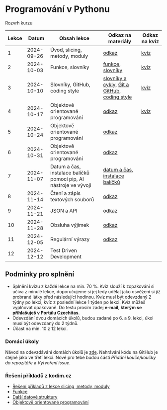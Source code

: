 # Programování v Pythonu

Rozvrh kurzu

| Lekce | Datum               | Obsah lekce                                                      | Odkaz na materiály                                                                                                                                                                                                                                                                                  | Odkaz na kvíz                                                                                 |
|-------|---------------------|------------------------------------------------------------------|-----------------------------------------------------------------------------------------------------------------------------------------------------------------------------------------------------------------------------------------------------------------------------------------------------|------------------------------------------------------------------------------------------------|
| 1     | 2024-09-26          | Úvod, slicing, metody, moduly                                    | [odkaz](https://kodim.cz/programovani/uvod-do-progr-2/uvod-do-programovani-2/slicing-metody-moduly/slicing)                                                                                                                                                                                         | [kvíz](https://forms.gle/AwVN1rh8NjgdWvUw6) |
| 2     | 2024-10-03          | Funkce, slovníky                                                 | [funkce](https://kodim.cz/programovani/uvod-do-progr-2/uvod-do-programovani-2/vlastni-funkce/funkce), [slovníky](https://kodim.cz/programovani/uvod-do-progr-2/uvod-do-programovani-2/slovniky/slovniky)                                                                                            | [kvíz](https://forms.gle/AP1aCH72cwV8Ki4J6)  |
| 3     | 2024-10-10          | Slovníky, GitHub, coding style                                   | [slovníky a cykly](https://kodim.cz/czechitas/uvod-do-progr-2/uvod-do-programovani-2/slovniky/slovniky-a-cykly), [Git a GitHub](https://kodim.cz/czechitas/daweb/zaklady-gitu/uvod-do-gitu/system-git), [coding style](https://kodim.cz/czechitas/uvod-do-progr-2/bonusy/coding-style/coding-style) | [kvíz](ttps://forms.gle/QLBXrDd5zEBTe7no9) |
| 4     | 2024-10-17          | Objektově orientované programování                               | [odkaz](https://kodim.cz/programovani/python-oop/lekce)                                                                                                                                                                                                                                             | [kvíz](https://forms.gle/Q6jPfNgqaNSaPciA6)  |
| 5     | 2024-10-24          | Objektově orientované programování                               | [odkaz](https://kodim.cz/programovani/python-oop/lekce)                                                                                                                                                                                                                                             |  |
| 6     | 2024-10-31          | Objektově orientované programování                               | [odkaz](https://kodim.cz/programovani/python-oop/lekce)                                                                                                                                                                                                                                             |                                                    |
| 7     | 2024-11-07          | Datum a čas, instalace balíčků pomocí pip, AI nástroje ve vývoji | [datum a čas](https://kodim.cz/analyza-dat/python-data-1/bonusy/datum/datum), [instalace balíčků](https://kodim.cz/programovani/uvod-do-progr-2/bonusy/balicky-z-internetu/lesson)                                                                                                                   |  |
| 8     | 2024-11-14          | Čtení a zápis textových souborů                                  | [odkaz](https://kodim.cz/programovani/uvod-do-progr-2/uvod-do-programovani-2/soubory/cteni-souboru)                                                                                                                                                                                                  | |
| 9     | 2024-11-21          | JSON a API                                                       | [odkaz](https://kodim.cz/programovani/uvod-do-progr-2/uvod-do-programovani-2/json/format-json)                                                                                                                                                                                                      |  |
| 10    | 2024-11-28          | Obsluha výjimek                                                  | [odkaz](https://kodim.cz/programovani/uvod-do-progr-2/bonusy/vyjimky/chyby-v-programu)                                                                                                                                                                                                              |                                                                                               |
| 11    | 2024-12-05          | Regulární výrazy                                                 | [odkaz](https://kodim.cz/analyza-dat/python-data-1/ziskavani-dat/regularni-vyrazy/regularni-vyrazy)                                                                                                                                                                                                 |                                                                                               |
| 12    | 2024-12-12          | Test Driven Development                                                          |                                                                                                                                                                                                                                                                                                     |                                                                                               |

## Podmínky pro splnění

- Splnění kvízu z každé lekce na min. 70 %. Kvíz slouží k zopakování si učiva z minulé lekce, doporučujeme si jej tedy udělat jako osvěžení si již probrané látky před následující hodinou. Kvíz musí být odevzdaný 2 týdny po lekci, kvíz z poslední lekce 1 týden po lekci. Kvíz můžeš vyplňovat opakovaně. Do testu prosím zadej **e-mail, kterým se přihlašuješ v Portálu Czechitas**.
- Odevzdání dvou domácích úkolů, budou zadané po 6. a 9. lekci, úkol musí být odevzdaný do 2 týdnů.
- Účast na min. 10 z 12 lekcí.

### Domácí úkoly

Návod na odevzdávání domáích úkolů je [zde](ukoly.md). Nahrávání kódu na GitHub je stejné jako ve třetí lekci. Nové pro tebe budou části *Přidání kouče/koučky do repozitáře* a *Vytvoření issue*.


### Řešení příkladů z kodim.cz

- [Řešení příkladů z lekce slicing, metody, moduly](https://github.com/pesikj/da-python-pj23/blob/main/slicing-metody-moduly.ipynb)
- [Funkce](https://github.com/pesikj/da-python-pj23/blob/main/funkce.ipynb)
- [Další datové struktury](https://github.com/pesikj/da-python-pp23/blob/main/slovniky.ipynb)
- [Objektově orientované programování](https://github.com/pesikj/python-oop-reseni)

